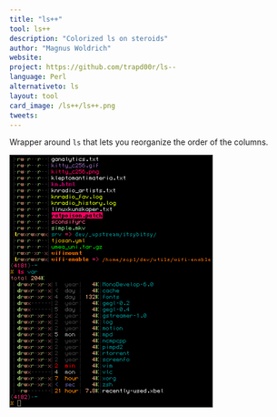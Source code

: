 ```yaml
---
title: "ls++"
tool: ls++
description: "Colorized ls on steroids"
author: "Magnus Woldrich"
website:
project: https://github.com/trapd00r/ls--
language: Perl
alternativeto: ls
layout: tool
card_image: /ls++/ls++.png
tweets:
---
```


Wrapper around `ls` that lets you reorganize the order of the columns.

![Screenshot](ls++.png)
